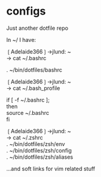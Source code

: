 configs
=======

Just another dotfile repo

In ~/ I have:

❲Adelaide366❳→jlund: ~               
→ cat ~/.bashrc

. ~/bin/dotfiles/bashrc


❲Adelaide366❳→jlund: ~                                                                                                                    
→ cat ~/.bash_profile 

if [ -f ~/.bashrc ];                                                                         
then                                                                                                 
    source ~/.bashrc                                                                               
fi                                                                                             

❲Adelaide366❳→jlund: ~                                                                                        
→ cat ~/.zshrc                                                                                    
. ~/bin/dotfiles/zsh/env                                                                    
. ~/bin/dotfiles/zsh/config                                                                          
. ~/bin/dotfiles/zsh/aliases                                                                           


...and soft links for vim related stuff

